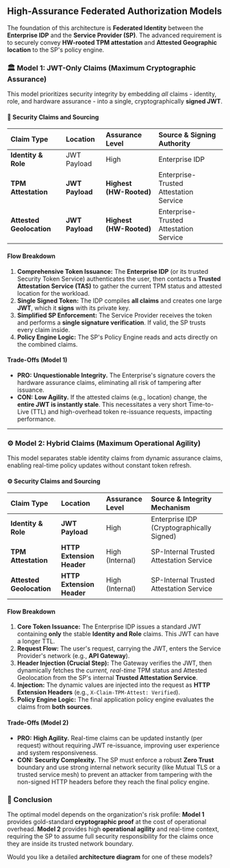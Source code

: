 ## High-Assurance Federated Authorization Models

The foundation of this architecture is **Federated Identity** between the **Enterprise IDP** and the **Service Provider (SP)**. The advanced requirement is to securely convey **HW-rooted TPM attestation** and **Attested Geographic location** to the SP's policy engine.

### 🏛️ Model 1: JWT-Only Claims (Maximum Cryptographic Assurance)

This model prioritizes security integrity by embedding *all* claims - identity, role, and hardware assurance - into a single, cryptographically **signed JWT**.

#### 🔑 Security Claims and Sourcing
| Claim Type | Location | Assurance Level | Source & Signing Authority |
| :--- | :--- | :--- | :--- |
| **Identity & Role** | JWT Payload | High | Enterprise IDP |
| **TPM Attestation** | **JWT Payload** | **Highest (HW-Rooted)** | Enterprise-Trusted Attestation Service |
| **Attested Geolocation** | **JWT Payload** | **Highest (HW-Rooted)** | Enterprise-Trusted Attestation Service |

#### Flow Breakdown
1.  **Comprehensive Token Issuance:** The **Enterprise IDP** (or its trusted Security Token Service) authenticates the user, then contacts a **Trusted Attestation Service (TAS)** to gather the current TPM status and attested location for the workload.
2.  **Single Signed Token:** The IDP compiles **all claims** and creates one large **JWT**, which it **signs** with its private key. 
3.  **Simplified SP Enforcement:** The Service Provider receives the token and performs a **single signature verification**. If valid, the SP trusts every claim inside.
4.  **Policy Engine Logic:** The SP's Policy Engine reads and acts directly on the combined claims.

#### Trade-Offs (Model 1)
* **PRO:** **Unquestionable Integrity.** The Enterprise's signature covers the hardware assurance claims, eliminating all risk of tampering after issuance.
* **CON:** **Low Agility.** If the attested claims (e.g., location) change, the **entire JWT is instantly stale**. This necessitates a very short Time-to-Live (TTL) and high-overhead token re-issuance requests, impacting performance.

---

### ⚙️ Model 2: Hybrid Claims (Maximum Operational Agility)

This model separates stable identity claims from dynamic assurance claims, enabling real-time policy updates without constant token refresh.

#### ⚙️ Security Claims and Sourcing
| Claim Type | Location | Assurance Level | Source & Integrity Mechanism |
| :--- | :--- | :--- | :--- |
| **Identity & Role** | **JWT Payload** | High | Enterprise IDP (Cryptographically Signed) |
| **TPM Attestation** | **HTTP Extension Header** | High (Internal) | SP-Internal Trusted Attestation Service |
| **Attested Geolocation** | **HTTP Extension Header** | High (Internal) | SP-Internal Trusted Attestation Service |

#### Flow Breakdown
1.  **Core Token Issuance:** The Enterprise IDP issues a standard JWT containing **only** the stable **Identity and Role** claims. This JWT can have a longer TTL.
2.  **Request Flow:** The user's request, carrying the JWT, enters the Service Provider's network (e.g., **API Gateway**).
3.  **Header Injection (Crucial Step):** The Gateway verifies the JWT, then dynamically fetches the *current, real-time* TPM status and Attested Geolocation from the SP's internal **Trusted Attestation Service**. 
4.  **Injection:** The dynamic values are injected into the request as **HTTP Extension Headers** (e.g., `X-Claim-TPM-Attest: Verified`).
5.  **Policy Engine Logic:** The final application policy engine evaluates the claims from **both sources**. 

#### Trade-Offs (Model 2)
* **PRO:** **High Agility.** Real-time claims can be updated instantly (per request) without requiring JWT re-issuance, improving user experience and system responsiveness.
* **CON:** **Security Complexity.** The SP must enforce a robust **Zero Trust** boundary and use strong internal network security (like Mutual TLS or a trusted service mesh) to prevent an attacker from tampering with the non-signed HTTP headers before they reach the final policy engine.

### 🌟 Conclusion

The optimal model depends on the organization's risk profile: **Model 1** provides gold-standard **cryptographic proof** at the cost of operational overhead. **Model 2** provides high **operational agility** and real-time context, requiring the SP to assume full security responsibility for the claims once they are inside its trusted network boundary.

Would you like a detailed **architecture diagram** for one of these models?
